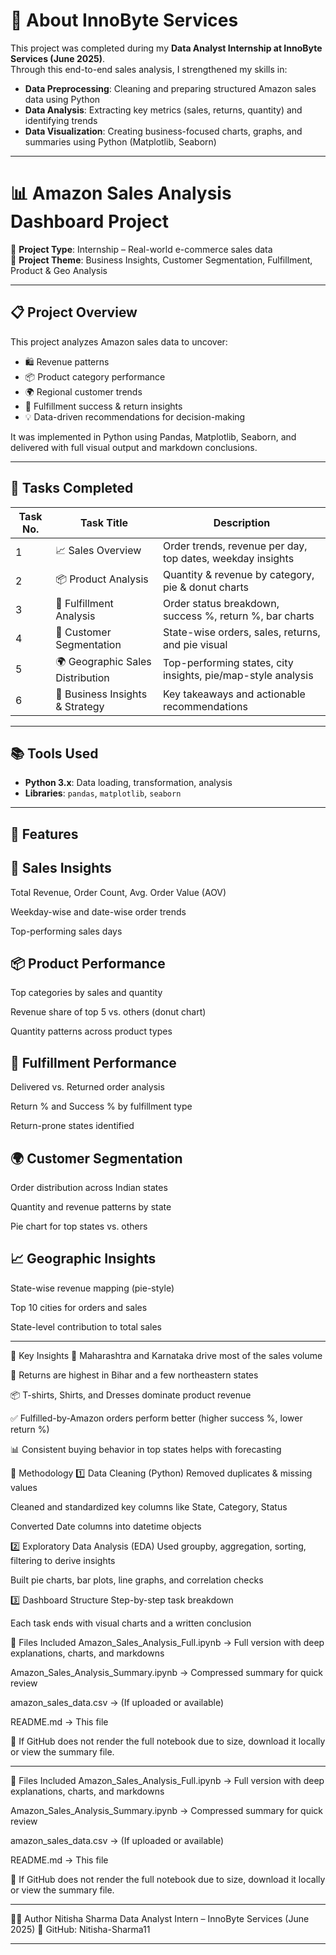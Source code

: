 # 🏢 About InnoByte Services

This project was completed during my **Data Analyst Internship at InnoByte Services (June 2025)**.  
Through this end-to-end sales analysis, I strengthened my skills in:

- **Data Preprocessing**: Cleaning and preparing structured Amazon sales data using Python
- **Data Analysis**: Extracting key metrics (sales, returns, quantity) and identifying trends
- **Data Visualization**: Creating business-focused charts, graphs, and summaries using Python (Matplotlib, Seaborn)

---

# 📊 Amazon Sales Analysis Dashboard Project

📁 **Project Type**: Internship – Real-world e-commerce sales data  
📌 **Project Theme**: Business Insights, Customer Segmentation, Fulfillment, Product & Geo Analysis

---

## 📋 Project Overview

This project analyzes Amazon sales data to uncover:
- 🛍️ Revenue patterns
- 📦 Product category performance
- 🌍 Regional customer trends
- 🚚 Fulfillment success & return insights
- 💡 Data-driven recommendations for decision-making

It was implemented in Python using Pandas, Matplotlib, Seaborn, and delivered with full visual output and markdown conclusions.

---

## 🧾 Tasks Completed

| Task No. | Task Title                        | Description |
|----------|-----------------------------------|-------------|
| 1        | 📈 Sales Overview                  | Order trends, revenue per day, top dates, weekday insights  
| 2        | 📦 Product Analysis                | Quantity & revenue by category, pie & donut charts  
| 3        | 🚚 Fulfillment Analysis            | Order status breakdown, success %, return %, bar charts  
| 4        | 🧍 Customer Segmentation           | State-wise orders, sales, returns, and pie visual  
| 5        | 🌍 Geographic Sales Distribution   | Top-performing states, city insights, pie/map-style analysis  
| 6        | 🧠 Business Insights & Strategy    | Key takeaways and actionable recommendations  

---

## 📚 Tools Used

- **Python 3.x**: Data loading, transformation, analysis
- **Libraries**: `pandas`, `matplotlib`, `seaborn`

---

## 🚀 Features

## 🛒 Sales Insights

Total Revenue, Order Count, Avg. Order Value (AOV)

Weekday-wise and date-wise order trends

Top-performing sales days

## 📦 Product Performance

Top categories by sales and quantity

Revenue share of top 5 vs. others (donut chart)

Quantity patterns across product types

## 🚚 Fulfillment Performance

Delivered vs. Returned order analysis

Return % and Success % by fulfillment type

Return-prone states identified

## 🌍 Customer Segmentation

Order distribution across Indian states

Quantity and revenue patterns by state

Pie chart for top states vs. others

## 📈 Geographic Insights
State-wise revenue mapping (pie-style)

Top 10 cities for orders and sales

State-level contribution to total sales

---

🧠 Key Insights
💸 Maharashtra and Karnataka drive most of the sales volume

🔁 Returns are highest in Bihar and a few northeastern states

📦 T-shirts, Shirts, and Dresses dominate product revenue

✅ Fulfilled-by-Amazon orders perform better (higher success %, lower return %)

📊 Consistent buying behavior in top states helps with forecasting

📝 Methodology
1️⃣ Data Cleaning (Python)
Removed duplicates & missing values

Cleaned and standardized key columns like State, Category, Status

Converted Date columns into datetime objects

2️⃣ Exploratory Data Analysis (EDA)
Used groupby, aggregation, sorting, filtering to derive insights

Built pie charts, bar plots, line graphs, and correlation checks

3️⃣ Dashboard Structure
Step-by-step task breakdown

Each task ends with visual charts and a written conclusion

📄 Files Included
Amazon_Sales_Analysis_Full.ipynb → Full version with deep explanations, charts, and markdowns

Amazon_Sales_Analysis_Summary.ipynb → Compressed summary for quick review

amazon_sales_data.csv → (If uploaded or available)

README.md → This file

📌 If GitHub does not render the full notebook due to size, download it locally or view the summary file.

---

📄 Files Included
Amazon_Sales_Analysis_Full.ipynb → Full version with deep explanations, charts, and markdowns

Amazon_Sales_Analysis_Summary.ipynb → Compressed summary for quick review

amazon_sales_data.csv → (If uploaded or available)

README.md → This file

📌 If GitHub does not render the full notebook due to size, download it locally or view the summary file.

---

👩‍💻 Author
Nitisha Sharma
Data Analyst Intern – InnoByte Services (June 2025)
📧 GitHub: Nitisha-Sharma11

---
